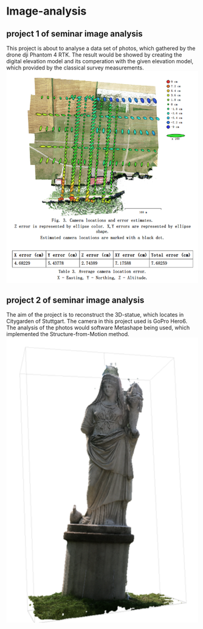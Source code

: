 # Image-analysis

## project 1 of seminar image analysis

This project is about to analyse a data set of photos, which gathered by the drone dji Phantom 4 RTK.
The result would be showed by creating the digital elevation model and its comperation with the given elevation model, which provided by the classical survey measurements.
<img src="https://raw.githubusercontent.com/alexho11/Image-analysis/main/Pro1/camera%20location.png" width="600"/>

## project 2 of seminar image analysis 

The aim of the project is to reconstruct the 3D-statue, which locates in Citygarden of Stuttgart. 
The camera in this project used is GoPro Hero6. 
The analysis of the photos would software Metashape being used, which implemented the Structure-from-Motion method. 
<img src="https://raw.githubusercontent.com/alexho11/Image-analysis/main/Pro2/result.png" width="600"/>
